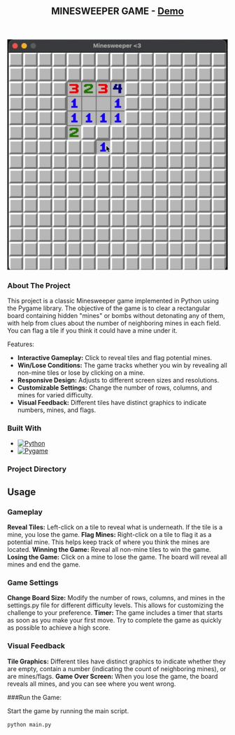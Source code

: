 <!-- PROJECT LOGO -->
<br />
<div align="center">
    <h2>MINESWEEPER GAME - <a href="https://replit.com/@shamikaredkar/Minesweeper">Demo</a></h2>
    <br />
</div>
<!-- ABOUT THE PROJECT -->
<br />

<div align="center">
    <img src="https://github.com/shamikaredkar/Minesweeper/blob/main/MinesweeperPreview.gif" alt="Preview">
</div>

### About The Project
This project is a classic Minesweeper game implemented in Python using the Pygame library. The objective of the game is to clear a rectangular board containing hidden "mines" or bombs without detonating any of them, with help from clues about the number of neighboring mines in each field. You can flag a tile if you think it could have a mine under it.

Features:
* **Interactive Gameplay:** Click to reveal tiles and flag potential mines.
* **Win/Lose Conditions:** The game tracks whether you win by revealing all non-mine tiles or lose by clicking on a mine.
* **Responsive Design:** Adjusts to different screen sizes and resolutions.
* **Customizable Settings:** Change the number of rows, columns, and mines for varied difficulty.
* **Visual Feedback:** Different tiles have distinct graphics to indicate numbers, mines, and flags.

### Built With
* [![Python][Python]][Python-url]
* [![Pygame][Pygame]][Pygame-url]

### Project Directory

<!-- USAGE EXAMPLES -->
## Usage

### Gameplay

**Reveal Tiles:** Left-click on a tile to reveal what is underneath. If the tile is a mine, you lose the game.
**Flag Mines:** Right-click on a tile to flag it as a potential mine. This helps keep track of where you think the mines are located.
**Winning the Game:** Reveal all non-mine tiles to win the game.
**Losing the Game:** Click on a mine to lose the game. The board will reveal all mines and end the game.

### Game Settings
**Change Board Size:** Modify the number of rows, columns, and mines in the settings.py file for different difficulty levels. This allows for customizing the challenge to your preference.
**Timer:** The game includes a timer that starts as soon as you make your first move. Try to complete the game as quickly as possible to achieve a high score.

### Visual Feedback
**Tile Graphics:** Different tiles have distinct graphics to indicate whether they are empty, contain a number (indicating the count of neighboring mines), or are mines/flags.
**Game Over Screen:** When you lose the game, the board reveals all mines, and you can see where you went wrong.

###Run the Game: 

Start the game by running the main script.
```
python main.py
```


<!-- MARKDOWN LINKS & IMAGES -->
<!-- https://www.markdownguide.org/basic-syntax/#reference-style-links -->
[Python]: https://img.shields.io/badge/Python-3776AB?style=for-the-badge&logo=python&logoColor=white
[Python-url]: https://python.org/
[Pygame]: https://img.shields.io/badge/Pygame-3776AB?style=for-the-badge&logo=python&logoColor=white
[Pygame-url]: https://www.pygame.org/
